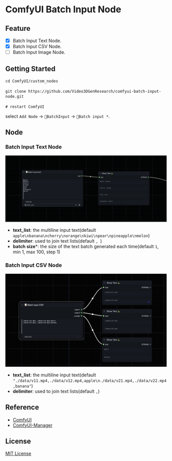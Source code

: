 # ComfyUI Batch Input Node

## Feature

- [x] Batch Input Text Node.
- [x] Batch Input CSV Node.
- [ ] Batch Input Image Node.

## Getting Started

```shell
cd ComfyUI/custom_nodes

git clone https://github.com/Video3DGenResearch/comfyui-batch-input-node.git

# restart ComfyUI
```

select `Add Node` -> `🐳BatchInput` -> `📝Batch input *`.

## Node

### Batch Input Text Node
![](./.github/image/batch-input-text-node.png)

- **text_list**: the multiline input text(default `apple\nbanana\ncherry\norange\nkiwi\npear\npineapple\nmelon`)
- **delimiter**: used to join text lists(default `, `)
- **batch size***: the size of the text batch generated each time(default `1`, min 1, max 100, step 1)

### Batch Input CSV Node
![](./.github/image/batch-input-csv-node.png)
- **text_list**: the multiline input text(default `"./data/v11.mp4,./data/v12.mp4,apple\n./data/v21.mp4,./data/v22.mp4,banana"`)
- **delimiter**: used to join text lists(default `,`)

## Reference

- [ComfyUI](https://github.com/comfyanonymous/ComfyUI)
- [ComfyUI-Manager](https://github.com/ltdrdata/ComfyUI-Manager)

## License

[MIT License](./LICENSE)
